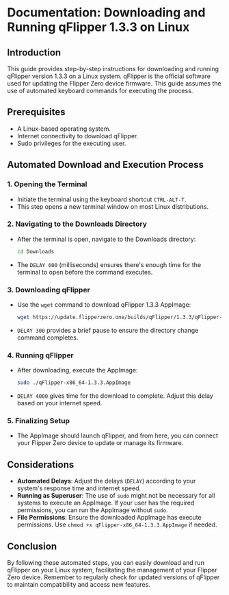 # Documentation: Downloading and Running qFlipper 1.3.3 on Linux

## Introduction
This guide provides step-by-step instructions for downloading and running qFlipper version 1.3.3 on a Linux system. qFlipper is the official software used for updating the Flipper Zero device firmware. This guide assumes the use of automated keyboard commands for executing the process.

## Prerequisites
- A Linux-based operating system.
- Internet connectivity to download qFlipper.
- Sudo privileges for the executing user.

## Automated Download and Execution Process

### 1. Opening the Terminal
- Initiate the terminal using the keyboard shortcut `CTRL-ALT-T`.
- This step opens a new terminal window on most Linux distributions.

### 2. Navigating to the Downloads Directory
- After the terminal is open, navigate to the Downloads directory:
  ```bash
  cd Downloads
  ```
- The `DELAY 600` (milliseconds) ensures there's enough time for the terminal to open before the command executes.

### 3. Downloading qFlipper
- Use the `wget` command to download qFlipper 1.3.3 AppImage:
  ```bash
  wget https://update.flipperzero.one/builds/qFlipper/1.3.3/qFlipper-x86_64-1.3.3.AppImage
  ```
- `DELAY 300` provides a brief pause to ensure the directory change command completes.

### 4. Running qFlipper
- After downloading, execute the AppImage:
  ```bash
  sudo ./qFlipper-x86_64-1.3.3.AppImage
  ```
- `DELAY 4000` gives time for the download to complete. Adjust this delay based on your internet speed.

### 5. Finalizing Setup
- The AppImage should launch qFlipper, and from here, you can connect your Flipper Zero device to update or manage its firmware.

## Considerations
- **Automated Delays**: Adjust the delays (`DELAY`) according to your system's response time and internet speed.
- **Running as Superuser**: The use of `sudo` might not be necessary for all systems to execute an AppImage. If your user has the required permissions, you can run the AppImage without `sudo`.
- **File Permissions**: Ensure the downloaded AppImage has execute permissions. Use `chmod +x qFlipper-x86_64-1.3.3.AppImage` if needed.

## Conclusion
By following these automated steps, you can easily download and run qFlipper on your Linux system, facilitating the management of your Flipper Zero device. Remember to regularly check for updated versions of qFlipper to maintain compatibility and access new features.